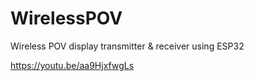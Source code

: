 # WirelessPOV
Wireless POV display transmitter &amp; receiver using ESP32

https://youtu.be/aa9HjxfwgLs
